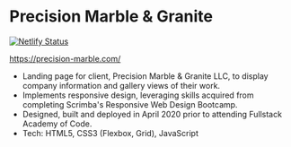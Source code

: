 # Precision Marble & Granite

[![Netlify Status](https://api.netlify.com/api/v1/badges/34e8105d-130d-484a-992f-d23f817df57d/deploy-status)](https://app.netlify.com/sites/precision-marble/deploys)

https://precision-marble.com/

- Landing page for client, Precision Marble & Granite LLC, to display company information and gallery views of their work.
- Implements responsive design, leveraging skills acquired from completing Scrimba's Responsive Web Design Bootcamp.
- Designed, built and deployed in April 2020 prior to attending Fullstack Academy of Code.
- Tech: HTML5, CSS3 (Flexbox, Grid), JavaScript